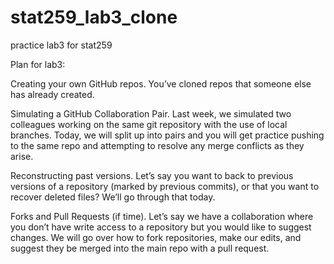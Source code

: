# stat259_lab3_clone
practice lab3 for stat259

Plan for lab3:

Creating your own GitHub repos. You’ve cloned repos that someone else has already created.


Simulating a GitHub Collaboration Pair. Last week, we simulated two colleagues working on the same git repository with the use of local branches. Today, we will split up into pairs and you will get practice pushing to the same repo and attempting to resolve any merge conflicts as they arise.


Reconstructing past versions. Let’s say you want to back to previous versions of a repository (marked by previous commits), or that you want to recover deleted files? We’ll go through that today.


Forks and Pull Requests (if time). Let’s say we have a collaboration where you don’t have write access to a repository but you would like to suggest changes. We will go over how to fork repositories, make our edits, and suggest they be merged into the main repo with a pull request.
